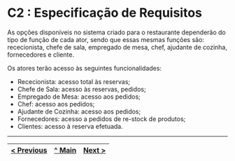 # C2 : Especificação de Requisitos

As opções disponíveis no sistema criado para o restaurante dependerão do tipo de função de cada ator, sendo que essas mesmas funções são: rececionista, chefe de sala, empregado de mesa, chef, ajudante de cozinha, fornecedores e cliente.

Os atores terão acesso às seguintes funcionalidades:

- Rececionista: acesso total às reservas;
- Chefe de Sala: acesso às reservas, pedidos;
- Empregado de Mesa: acesso aos pedidos;
- Chef: acesso aos pedidos;
- Ajudante de Cozinha: acesso aos pedidos;
- Fornecedores: acesso a pedidos de re-stock de produtos;
- Clientes: acesso à reserva efetuada.

---
[< Previous](rei01.md) | [^ Main](https://github.com/SIBD01/TrabalhoFinal/) | [Next >](rei03.md)
:--- | :---: | ---: 
